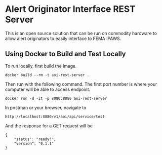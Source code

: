 # Alert Originator Interface REST Server

This is an open source solution that can be run on commodity hardware to allow alert originators to easily interface to FEMA IPAWS.

## Using Docker to Build and Test Locally
To run locally, first build the image.
```
docker build --rm -t aoi-rest-server .
```
Then run with the following command. The first port number is where your computer will be able to access endpoint.
```
docker run -d -it -p 8080:8080 aoi-rest-server
```
In postman or your browser, navigate to
```
http://localhost:8080/v1/aoi/api/service/test
```
And the response for a GET request will be
```
{
    "status": "ready!",
    "version": "0.1.1"
}
```